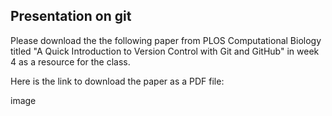 ## Presentation on git
Please download the the following paper from PLOS Computational Biology titled "A Quick Introduction to Version Control with Git and GitHub" in week 4 as a resource for the class.

Here is the link to download the paper as a PDF file:

image

